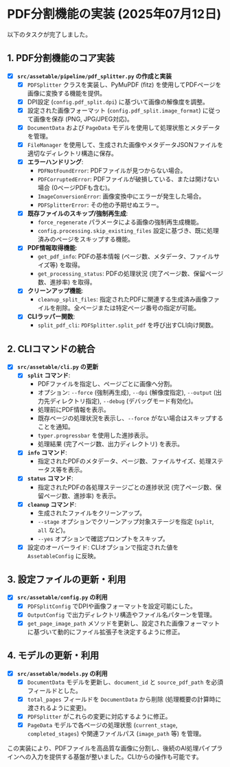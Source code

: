 # PDF分割機能の実装 (2025年07月12日)

以下のタスクが完了しました。

## 1. PDF分割機能のコア実装

- [x] **`src/assetable/pipeline/pdf_splitter.py` の作成と実装**
    - [x] `PDFSplitter` クラスを実装し、PyMuPDF (fitz) を使用してPDFページを画像に変換する機能を提供。
    - [x] DPI設定 (`config.pdf_split.dpi`) に基づいて画像の解像度を調整。
    - [x] 設定された画像フォーマット (`config.pdf_split.image_format`) に従って画像を保存 (PNG, JPG/JPEG対応)。
    - [x] `DocumentData` および `PageData` モデルを使用して処理状態とメタデータを管理。
    - [x] `FileManager` を使用して、生成された画像やメタデータJSONファイルを適切なディレクトリ構造に保存。
    - [x] **エラーハンドリング**:
        - `PDFNotFoundError`: PDFファイルが見つからない場合。
        - `PDFCorruptedError`: PDFファイルが破損している、または開けない場合 (0ページPDFも含む)。
        - `ImageConversionError`: 画像変換中にエラーが発生した場合。
        - `PDFSplitterError`: その他の予期せぬエラー。
    - [x] **既存ファイルのスキップ/強制再生成**:
        - `force_regenerate` パラメータによる画像の強制再生成機能。
        - `config.processing.skip_existing_files` 設定に基づき、既に処理済みのページをスキップする機能。
    - [x] **PDF情報取得機能**:
        - `get_pdf_info`: PDFの基本情報 (ページ数、メタデータ、ファイルサイズ等) を取得。
        - `get_processing_status`: PDFの処理状況 (完了ページ数、保留ページ数、進捗率) を取得。
    - [x] **クリーンアップ機能**:
        - `cleanup_split_files`: 指定されたPDFに関連する生成済み画像ファイルを削除。全ページまたは特定ページ番号の指定が可能。
    - [x] **CLIラッパー関数**:
        - `split_pdf_cli`: `PDFSplitter.split_pdf` を呼び出すCLI向け関数。

## 2. CLIコマンドの統合

- [x] **`src/assetable/cli.py` の更新**
    - [x] **`split` コマンド**:
        - PDFファイルを指定し、ページごとに画像へ分割。
        - オプション: `--force` (強制再生成), `--dpi` (解像度指定), `--output` (出力先ディレクトリ指定), `--debug` (デバッグモード有効化)。
        - 処理前にPDF情報を表示。
        - 既存ページの処理状況を表示し、`--force` がない場合はスキップすることを通知。
        - `typer.progressbar` を使用した進捗表示。
        - 処理結果 (完了ページ数、出力ディレクトリ) を表示。
    - [x] **`info` コマンド**:
        - 指定されたPDFのメタデータ、ページ数、ファイルサイズ、処理ステータス等を表示。
    - [x] **`status` コマンド**:
        - 指定されたPDFの各処理ステージごとの進捗状況 (完了ページ数、保留ページ数、進捗率) を表示。
    - [x] **`cleanup` コマンド**:
        - 生成されたファイルをクリーンアップ。
        - `--stage` オプションでクリーンアップ対象ステージを指定 (`split`, `all` など)。
        - `--yes` オプションで確認プロンプトをスキップ。
    - [x] 設定のオーバーライド: CLIオプションで指定された値を `AssetableConfig` に反映。

## 3. 設定ファイルの更新・利用

- [x] **`src/assetable/config.py` の利用**
    - [x] `PDFSplitConfig` でDPIや画像フォーマットを設定可能にした。
    - [x] `OutputConfig` で出力ディレクトリ構造やファイル名パターンを管理。
    - [x] `get_page_image_path` メソッドを更新し、設定された画像フォーマットに基づいて動的にファイル拡張子を決定するように修正。

## 4. モデルの更新・利用

- [x] **`src/assetable/models.py` の利用**
    - [x] `DocumentData` モデルを更新し、`document_id` と `source_pdf_path` を必須フィールドとした。
    - [x] `total_pages` フィールドを `DocumentData` から削除 (処理概要の計算時に渡されるように変更)。
    - [x] `PDFSplitter` がこれらの変更に対応するように修正。
    - [x] `PageData` モデルで各ページの処理状態 (`current_stage`, `completed_stages`) や関連ファイルパス (`image_path` 等) を管理。

この実装により、PDFファイルを高品質な画像に分割し、後続のAI処理パイプラインへの入力を提供する基盤が整いました。CLIからの操作も可能です。
